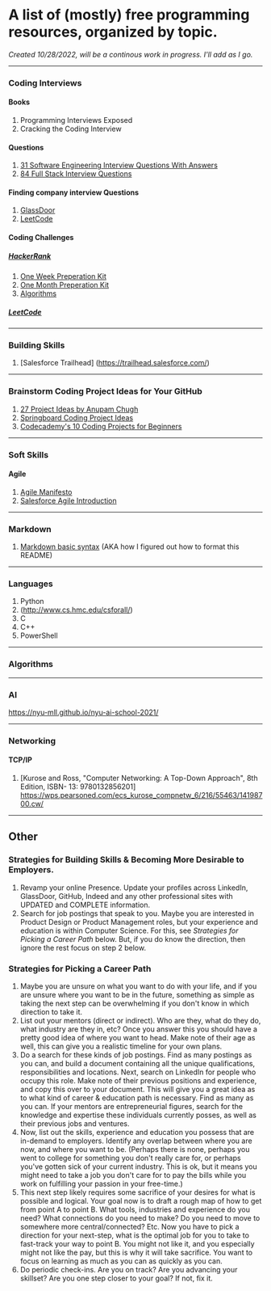 # A list of (mostly) free programming resources, organized by topic. 

*Created 10/28/2022, will be a continous work in progress. I'll add as I go.*
***
### Coding Interviews
#### Books
1. Programming Interviews Exposed
2. Cracking the Coding Interview
#### Questions
1. [31 Software Engineering Interview Questions With Answers](https://www.springboard.com/blog/software-engineering/21-software-engineering-interview-questions/)
2. [84 Full Stack Interview Questions](https://www.springboard.com/blog/software-engineering/full-stack-developer-interview-questions/)

#### Finding company interview Questions
1. [GlassDoor](https://www.glassdoor.com/Reviews/index.htm?overall_rating_low=3&page=1&occ=B.S.%20Cybersecurity)
2. [LeetCode](https://leetcode.com/discuss/interview-question?currentPage=1&orderBy=hot&query=)

#### Coding Challenges
##### [HackerRank](https://www.hackerrank.com/)
1. [One Week Preperation Kit](https://www.hackerrank.com/interview/preparation-kits/one-week-preparation-kit/)
2. [One Month Preperation Kit](https://www.hackerrank.com/interview/preparation-kits/one-month-preparation-kit/one-month-week-one/challenges)
3. [Algorithms](https://www.hackerrank.com/domains/algorithms)
##### [LeetCode](https://leetcode.com/)

***
### Building Skills
1. [Salesforce Trailhead] (https://trailhead.salesforce.com/) 

***
### Brainstorm Coding Project Ideas for Your GitHub

1. [27 Project Ideas by Anupam Chugh](https://medium.com/geekculture/28-project-ideas-to-practice-your-programming-skills-d27eaa3d8ada)
2. [Springboard Coding Project Ideas](https://www.springboard.com/blog/software-engineering/coding-project-ideas/)
3. [Codecademy's 10 Coding Projects for Beginners](https://www.codecademy.com/resources/blog/coding-projects-for-beginners/)

***
### Soft Skills
#### Agile
1. [Agile Manifesto](https://agilemanifesto.org/)
2. [Salesforce Agile Introduction](https://trailhead.salesforce.com/content/learn/modules/salesforce-agile-basics)


***
### Markdown
1. [Markdown basic syntax](https://www.markdownguide.org/basic-syntax/) (AKA how I figured out how to format this README)

***
### Languages
1. Python
  1.  (http://www.cs.hmc.edu/csforall/)
2. C
3. C++
4. PowerShell

***
### Algorithms

***
### AI
https://nyu-mll.github.io/nyu-ai-school-2021/

***
### Networking
#### TCP/IP
1. [Kurose and Ross, "Computer Networking: A Top-Down Approach", 8th Edition, ISBN-
13: 9780132856201] https://wps.pearsoned.com/ecs_kurose_compnetw_6/216/55463/14198700.cw/

***
## Other
### Strategies for Building Skills & Becoming More Desirable to Employers.
1. Revamp your online Presence. Update your profiles across LinkedIn, GlassDoor, GitHub, Indeed and any other professional sites with UPDATED and COMPLETE information.
2. Search for job postings that speak to you. Maybe you are interested in Product Design or Product Management roles, but your experience and education is within Computer Science. For this, see *Strategies for Picking a Career Path* below. But, if you do know the direction, then ignore the rest focus on step 2 below.

### Strategies for Picking a Career Path
1. Maybe you are unsure on what you want to do with your life, and if you are unsure where you want to be in the future, something as simple as taking the next step can be overwhelming if you don't know in which direction to take it. 
  1. List out your mentors (direct or indirect). Who are they, what do they do, what industry are they in, etc? Once you answer this you should have a pretty good idea of where you want to head. Make note of their age as well, this can give you a realistic timeline for your own plans. 
  2. Do a search for these kinds of job postings.  Find as many postings as you can, and build a document containing all the unique qualifications, responsibilities and locations. Next, search on LinkedIn for people who occupy this role. Make note of their previous positions and experience, and copy this over to your document. This will give you a great idea as to what kind of career & education path is necessary. Find as many as you can. If your mentors are entrepreneurial figures, search for the knowledge and expertise these individuals currently posses, as well as their previous jobs and ventures. 
  2. Now, list out the skills, experience and education you possess that are in-demand to employers. Identify any overlap between where you are now, and where you want to be. (Perhaps there is none, perhaps you went to college for something you don't really care for, or perhaps you've gotten sick of your current industry. This is ok, but it means you might need to take a job you don't care for to pay the bills while you work on fulfilling your passion in your free-time.)
  3. This next step likely requires some sacrifice of your desires for what is possible and logical. Your goal now is to draft a rough map of how to get from point A to point B. What tools, industries and experience do you need? What connections do you need to make? Do you need to move to somewhere more central/connected? Etc. Now you have to pick a direction for your next-step, what is the optimal job for you to take to fast-track your way to point B. You might not like it, and you especially might not like the pay, but this is why it will take sacrifice. You want to focus on learning as much as you can as quickly as you can. 
  4. Do periodic check-ins. Are you on track? Are you advancing your skillset? Are you one step closer to your goal? If not, fix it.




